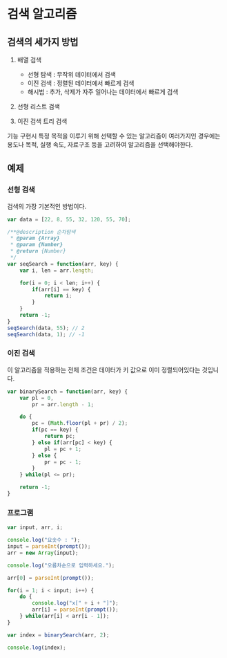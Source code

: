 # 검색 알고리즘

## 검색의 세가지 방법

1. 배열 검색
    - 선형 탐색 : 무작위 데이터에서 검색
    - 이진 검색 : 정렬된 데이터에서 빠르게 검색 
    - 해시법 : 추가, 삭제가 자주 일어나는 데이터에서 빠르게 검색
2. 선형 리스트 검색

3. 이진 검색 트리 검색

기능 구현시 특정 목적을 이루기 위해 선택할 수 있는 알고리즘이 여러가지인 경우에는 용도나 목적, 실행 속도, 자료구조 등을 고려하여 알고리즘을 선택해야한다.

## 예제

### 선형 검색

검색의 가장 기본적인 방법이다.

```javascript
var data = [22, 8, 55, 32, 120, 55, 70];

/**@description 순차탐색
 * @param {Array}
 * @param {Number}
 * @return {Number}
 */
var seqSearch = function(arr, key) {
    var i, len = arr.length;

    for(i = 0; i < len; i++) {
        if(arr[i] == key) {
            return i;
        }
    }
    return -1;
}
seqSearch(data, 55); // 2
seqSearch(data, 1); // -1
```
### 이진 검색

이 알고리즘을 적용하는 전제 조건은 데이터가 키 값으로 이미 정렬되어있다는 것입니다.

```javascript
var binarySearch = function(arr, key) {
    var pl = 0,
        pr = arr.length - 1;

    do {
        pc = (Math.floor(pl + pr) / 2);
        if(pc == key) {
            return pc;
        } else if(arr[pc] < key) {
            pl = pc + 1;
        } else {
            pr = pc - 1;
        }
    } while(pl <= pr);

    return -1;
}
```

### 프로그램

```javascript
var input, arr, i;

console.log("요솟수 : ");
input = parseInt(prompt());
arr = new Array(input);

console.log("오름차순으로 입력하세요.");

arr[0] = parseInt(prompt());

for(i = 1; i < input; i++) {
    do {
        console.log("x[" + i + "]");
        arr[i] = parseInt(prompt());
    } while(arr[i] < arr[i - 1]);
}

var index = binarySearch(arr, 2);

console.log(index);
```
